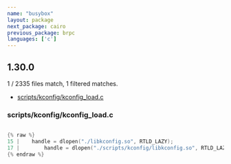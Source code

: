 ```yaml
---
name: "busybox"
layout: package
next_package: cairo
previous_package: brpc
languages: ['c']
---
```

## 1.30.0
1 / 2335 files match, 1 filtered matches.

 - [scripts/kconfig/kconfig_load.c](#scriptskconfigkconfig_loadc)

### scripts/kconfig/kconfig_load.c

```c

{% raw %}
15 | 	handle = dlopen("./libkconfig.so", RTLD_LAZY);
17 | 		handle = dlopen("./scripts/kconfig/libkconfig.so", RTLD_LAZY);
{% endraw %}

```